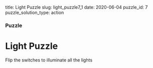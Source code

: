 title: Light Puzzle
slug: light_puzzle7_1
date: 2020-06-04
puzzle_id: 7
puzzle_solution_type: action

### Puzzle
# Light Puzzle


Flip the switches to illuminate all the lights
